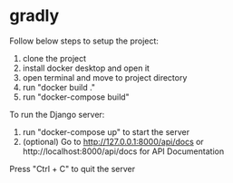 # gradly

Follow below steps to setup the project:
1. clone the project
2. install docker desktop and open it
3. open terminal and move to project directory
4. run "docker build ."
5. run "docker-compose build"

To run the Django server:
1. run "docker-compose up" to start the server
2. (optional) Go to http://127.0.0.1:8000/api/docs or http://localhost:8000/api/docs for API Documentation


Press "Ctrl + C" to quit the server